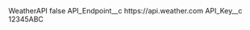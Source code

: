 <?xml version="1.0" encoding="UTF-8"?>
<CustomMetadata xmlns="http://soap.sforce.com/2006/04/metadata" xmlns:xsi="http://www.w3.org/2001/XMLSchema-instance" xmlns:xsd="http://www.w3.org/2001/XMLSchema">
    <label>WeatherAPI</label>
    <protected>false</protected>
    <values>
        <field>API_Endpoint__c</field>
        <value xsi:type="xsd:string">https://api.weather.com</value>
    </values>
    <values>
        <field>API_Key__c</field>
        <value xsi:type="xsd:string">12345ABC</value>
    </values>
</CustomMetadata>
